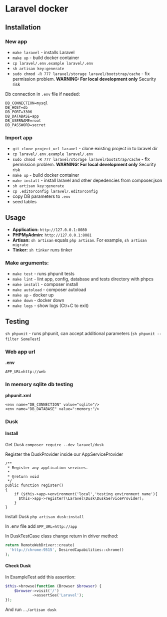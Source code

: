 # Laravel docker

## Installation

### New app

* `make laravel` - installs Laravel
* `make up` - build docker container
* `cp laravel/.env.example laravel/.env`
* `sh artisan key:generate`
* `sudo chmod -R 777 laravel/storage laravel/bootstrap/cache` - fix permission problem.  **WARNING: For local development only**  Security risk

Db connection in `.env` file if needed:
```
DB_CONNECTION=mysql
DB_HOST=db
DB_PORT=3306
DB_DATABASE=app
DB_USERNAME=root
DB_PASSWORD=secret
```

### Import app

* `git clone project_url laravel` - clone existing project in to laravel dir
* `cp laravel/.env.example laravel/.env`
* `sudo chmod -R 777 laravel/storage laravel/bootstrap/cache` - fix permission problem.  **WARNING: For local development only**  Security risk
* `make up` - build docker container
* `make install` - install laravel and other depedencies from composer.json
* `sh artisan key:generate`
* `cp .editorconfig laravel/.editorconfig`
* copy DB parameters to `.env`
* seed tables

## Usage

* **Application:** `http://127.0.0.1:8080`
* **PHPMyAdmin:** `http://127.0.0.1:8081`
* **Artisan:** `sh artisan` equals `php artisan`. For example, `sh artisan migrate`
* **Tinker:** `sh tinker` runs tinker

### Make arguments:

* `make test` - runs phpunit tests
* `make lint` - lint app, config, database and tests directory with phpcs
* `make install` - composer install
* `make autoload` - composer autoload
* `make up` - docker up
* `make down` - docker down
* `make logs` - show logs (Ctr+C to exit)

## Testing

`sh phpunit` - runs phpunit, can accept additional parameters (`sh phpunit --filter SomeTest`)

### Web app url

**.env**

```
APP_URL=http://web
```

### In memory sqlite db testing

**phpunit.xml**

```
<env name="DB_CONNECTION" value="sqlite"/>
<env name="DB_DATABASE" value=":memory:"/>
```

### Dusk
#### Install

Get Dusk
`composer require --dev laravel/dusk`

Register the DuskProvider inside our AppServiceProvider
```
/**
 * Register any application services.
 *
 * @return void
 */
public function register()
{
    if ($this->app->environment('local','testing environment name'){
      $this->app->register(\Laravel\Dusk\DuskServiceProvider);
    }
}
```

Install Dusk
`php artisan dusk:install`

In .env file add `APP_URL=http://app`

In DuskTestCase class change return in driver method:
```php
return RemoteWebDriver::create(
  'http://chrome:9515', DesiredCapabilities::chrome()
);
```

#### Check Dusk

In ExampleTest add this assertion:
```php
$this->browse(function (Browser $browser) {
    $browser->visit('/')
            ->assertSee('Laravel');
});
```

And run `../artisan dusk`
